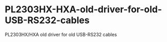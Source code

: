 # PL2303HX-HXA-old-driver-for-old-USB-RS232-cables
PL2303HX/HXA old driver for old USB-RS232 cables
